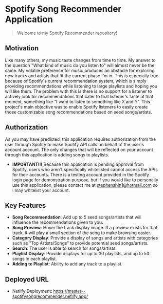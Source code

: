 # Spotify Song Recommender Application

> Welcome to my Spotify Recommender repository!


## Motivation

Like many others, my music taste changes from time to time. My answer to the question "What kind of music do you listen to" will almost never be the same. My volatile preference for music produces an obstacle for exploring new tracks and artists that fit the current phase I'm in. This is especially true because of Spotify's current recommendation system, which is simply providing recommendations while listening to large playlists and hoping you will like them. The problem with this is there is no support for a listener to actively look for recommendations that cater to that listener's taste at that moment, something like "I want to listen to something like X and Y". This project's main objective was to enable Spotify listeners to easily create those customizable song recommendations based on seed songs/artists.

## Authorization

As you may have predicted, this application requires authorization from the user through Spotify to make Spotify API calls on behalf of the user's account account. The only changes that will be reflected on your account through this application is adding songs to playlists. 

- **IMPORTANT!!!** Because this application is pending approval from Spotify, users who aren't specifically whitelisted cannot access the APIs for their accounts. There is a testing account provided in the Spotify login page for demonstration purpose, but if you would like to personally use this application, please contact me at stephenshin1@hotmail.com so I may whitelist your account.

## Key Features

- **Song Recommendation**: Add up to 5 seed songs/artists that will influence the recommendations given to you.
- **Song Preview**: Hover the track display image. If a preview exists for that track, it will play a small section of the song to make browsing easier.
- **Category Display**: Provide a display of songs and artists with categories such as "Top Artists/Songs" to provide potential seed songs/artists.
- **Search**: The user is able to search for songs/artists.
- **Playlist Display**: Provide displays for up to 30 playlists, and up to 50 songs in each playlist.
- **Adding to Playlist**: Ability to add any track to a playlist.

## Deployed URL

- Netlify Deployment: https://master--spotifysongrecommender.netlify.app/


